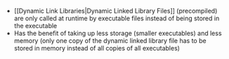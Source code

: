 - [[Dynamic Link Libraries|Dynamic Linked Library Files]] (precompiled) are only called at runtime by executable files instead of being stored in the executable 
- Has the benefit of taking up less storage (smaller executables) and less memory (only one copy of the dynamic linked library file has to be stored in memory instead of all copies of all executables)
